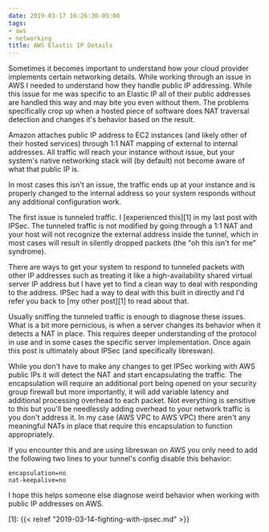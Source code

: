 ```yaml
---
date: 2019-03-17 16:26:30-05:00
tags:
- aws
- networking
title: AWS Elastic IP Details
---
```


Sometimes it becomes important to understand how your cloud provider implements
certain networking details. While working through an issue in AWS I needed to
understand how they handle public IP addressing. While this issue for me was
specific to an Elastic IP all of their public addresses are handled this way
and may bite you even without them. The problems specifically crop up when a
hosted piece of software does NAT traversal detection and changes it's behavior
based on the result.

Amazon attaches public IP address to EC2 instances (and likely other of their
hosted services) through 1:1 NAT mapping of external to internal addresses. All
traffic will reach your instance without issue, but your system's native
networking stack will (by default) not become aware of what that public IP is.

In most cases this isn't an issue, the traffic ends up at your instance and is
properly changed to the internal address so your system responds without any
additional configuration work.

The first issue is tunneled traffic. I [experienced this][1] in my last post
with IPSec. The tunneled traffic is not modified by going through a 1:1 NAT and
your host will not recognize the external address inside the tunnel, which in
most cases will result in silently dropped packets (the "oh this isn't for me"
syndrome).

There are ways to get your system to respond to tunneled packets with other IP
addresses such as treating it like a high-availability shared virtual server IP
address but I have yet to find a clean way to deal with responding to the
address. IPSec had a way to deal with this built in directly and I'd refer you
back to [my other post][1] to read about that.

Usually sniffing the tunneled traffic is enough to diagnose these issues.
What is a bit more pernicious, is when a server changes its behavior when it
detects a NAT in place. This requires deeper understanding of the protocol in
use and in some cases the specific server implementation. Once again this post
is ultimately about IPSec (and specifically libreswan).

While you don't have to make any changes to get IPSec working with AWS public
IPs it will detect the NAT and start encapsulating the traffic. The
encapsulation will require an additional port being opened on your security
group firewall but more importantly, it will add variable latency and
additional processing overhead to each packet. Not everything is sensitive to
this but you'll be needlessly adding overhead to your network traffic is you
don't address it. In my case (AWS VPC to AWS VPC) there aren't any meaningful
NATs in place that require this encapsulation to function appropriately.

If you encounter this and are using libreswan on AWS you only need to add the
following two lines to your tunnel's config disable this behavior:

```
encapsulation=no
nat-keepalive=no
```

I hope this helps someone else diagnose weird behavior when working with public
IP addresses on AWS.

[1]: {{< relref "2019-03-14-fighting-with-ipsec.md" >}}
